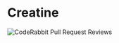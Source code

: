 # Creatine
![CodeRabbit Pull Request Reviews](https://img.shields.io/coderabbit/prs/github/RidhaChowdhury/Creatine?utm_source=oss&utm_medium=github&utm_campaign=RidhaChowdhury%2FCreatine&labelColor=171717&color=FF570A&link=https%3A%2F%2Fcoderabbit.ai&label=CodeRabbit+Reviews)
